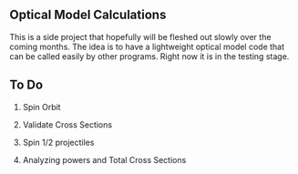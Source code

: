 ## Optical Model Calculations

This is a side project that hopefully will be fleshed out slowly over the coming months. The idea is to 
have a lightweight optical model code that can be called easily by other programs. Right now it is in the testing 
stage.

## To Do

1) Spin Orbit

2) Validate Cross Sections

3) Spin 1/2 projectiles

4) Analyzing powers and Total Cross Sections

